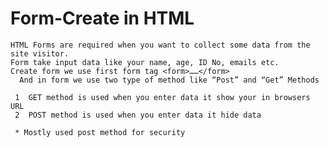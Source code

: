 # Form-Create in HTML

    HTML Forms are required when you want to collect some data from the site visitor. 
    Form take input data like your name, age, ID No, emails etc.
    Create form we use first form tag <form>……</form>
      And in form we use two type of method like “Post” and “Get” Methods

     1	GET method is used when you enter data it show your in browsers URL 
     2	POST method is used when you enter data it hide data
     
     * Mostly used post method for security

   
    